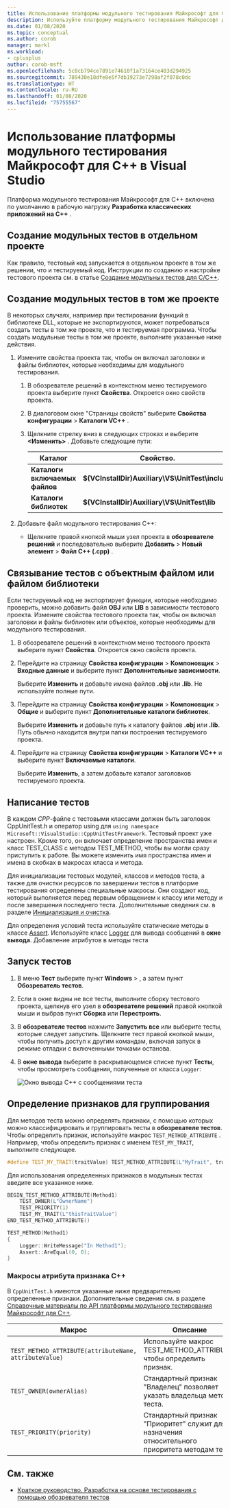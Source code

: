 ```yaml
---
title: Использование платформы модульного тестирования Майкрософт для C++
description: Используйте платформу модульного тестирования Майкрософт для C++ с целью написания модульных тестов для кода на C++.
ms.date: 01/08/2020
ms.topic: conceptual
ms.author: corob
manager: markl
ms.workload:
- cplusplus
author: corob-msft
ms.openlocfilehash: 5c8cb794ce7891e74610f1a73164ce403d294925
ms.sourcegitcommit: 789430e18dfe8e5f7db19273e7298af2f078c0dc
ms.translationtype: HT
ms.contentlocale: ru-RU
ms.lasthandoff: 01/08/2020
ms.locfileid: "75755567"
---
```

# <a name="use-the-microsoft-unit-testing-framework-for-c-in-visual-studio"></a>Использование платформы модульного тестирования Майкрософт для C++ в Visual Studio

Платформа модульного тестирования Майкрософт для C++ включена по умолчанию в рабочую нагрузку **Разработка классических приложений на C++** .

## <a name="separate_project"></a> Создание модульных тестов в отдельном проекте

Как правило, тестовый код запускается в отдельном проекте в том же решении, что и тестируемый код. Инструкции по созданию и настройке тестового проекта см. в статье [Создание модульных тестов для C/C++](writing-unit-tests-for-c-cpp.md).

## <a name="same_project"></a> Создание модульных тестов в том же проекте

В некоторых случаях, например при тестировании функций в библиотеке DLL, которые не экспортируются, может потребоваться создать тесты в том же проекте, что и тестируемая программа. Чтобы создать модульные тесты в том же проекте, выполните указанные ниже действия.

1. Измените свойства проекта так, чтобы он включал заголовки и файлы библиотек, которые необходимы для модульного тестирования.

   1. В обозревателе решений в контекстном меню тестируемого проекта выберите пункт **Свойства**. Откроется окно свойств проекта.

   1. В диалоговом окне "Страницы свойств" выберите **Свойства конфигурации** > **Каталоги VC++** .

   1. Щелкните стрелку вниз в следующих строках и выберите **\<Изменить>** . Добавьте следующие пути:

      | Каталог | Свойство. |
      |-| - |
      | **Каталоги включаемых файлов** | **$(VCInstallDir)Auxiliary\VS\UnitTest\include** |
      | **Каталоги библиотек** | **$(VCInstallDir)Auxiliary\VS\UnitTest\lib** |

1. Добавьте файл модульного тестирования С++:

   - Щелкните правой кнопкой мыши узел проекта в **обозревателе решений** и последовательно выберите **Добавить** > **Новый элемент** > **Файл C++ (.cpp)** .

## <a name="object_files"></a> Связывание тестов с объектным файлом или файлом библиотеки

Если тестируемый код не экспортирует функции, которые необходимо проверить, можно добавить файл **OBJ** или **LIB** в зависимости тестового проекта. Измените свойства тестового проекта так, чтобы он включал заголовки и файлы библиотек или объектов, которые необходимы для модульного тестирования.

1. В обозревателе решений в контекстном меню тестового проекта выберите пункт **Свойства**. Откроется окно свойств проекта.

1. Перейдите на страницу **Свойства конфигурации** > **Компоновщик** > **Входные данные** и выберите пункт **Дополнительные зависимости**.

   Выберите **Изменить** и добавьте имена файлов **.obj** или **.lib**. Не используйте полные пути.

1. Перейдите на страницу **Свойства конфигурации** > **Компоновщик** > **Общие** и выберите пункт **Дополнительные каталоги библиотек**.

   Выберите **Изменить** и добавьте путь к каталогу файлов **.obj** или **.lib**. Путь обычно находится внутри папки построения тестируемого проекта.

1. Перейдите на страницу **Свойства конфигурации** > **Каталоги VC++** и выберите пункт **Включаемые каталоги**.

   Выберите **Изменить**, а затем добавьте каталог заголовков тестируемого проекта.

## <a name="write-the-tests"></a>Написание тестов

В каждом *CPP*-файле с тестовыми классами должен быть заголовок CppUnitTest.h и оператор using для `using namespace Microsoft::VisualStudio::CppUnitTestFramework`. Тестовый проект уже настроен. Кроме того, он включает определение пространства имен и класс TEST_CLASS с методом TEST_METHOD, чтобы вы могли сразу приступить к работе. Вы можете изменить имя пространства имен и имена в скобках в макросах класса и метода.

Для инициализации тестовых модулей, классов и методов теста, а также для очистки ресурсов по завершении тестов в платформе тестирования определены специальные макросы. Они создают код, который выполняется перед первым обращением к классу или методу и после завершения последнего теста. Дополнительные сведения см. в разделе [Инициализация и очистка](microsoft-visualstudio-testtools-cppunittestframework-api-reference.md#Initialize_and_cleanup).

Для определения условий теста используйте статические методы в классе [Assert](microsoft-visualstudio-testtools-cppunittestframework-api-reference.md#general_asserts). Используйте класс [Logger](microsoft-visualstudio-testtools-cppunittestframework-api-reference.md#logger) для вывода сообщений в **окне вывода**. Добавление атрибутов в методы теста

## <a name="run-the-tests"></a>Запуск тестов

1. В меню **Тест** выберите пункт **Windows** > , а затем пункт **Обозреватель тестов**.

1. Если в окне видны не все тесты, выполните сборку тестового проекта, щелкнув его узел в **обозревателе решений** правой кнопкой мыши и выбрав пункт **Сборка** или **Перестроить**.

1. В **обозревателе тестов** нажмите **Запустить все** или выберите тесты, которые следует запустить. Щелкните тест правой кнопкой мыши, чтобы получить доступ к другим командам, включая запуск в режиме отладки с включенными точками останова.

1. В **окне вывода** выберите в раскрывающемся списке пункт **Тесты**, чтобы просмотреть сообщения, полученные от класса `Logger`:

   ![Окно вывода C++ с сообщениями теста](media/cpp-test-output-window.png)

## <a name="define-traits-to-enable-grouping"></a>Определение признаков для группирования

Для методов теста можно определять признаки, с помощью которых можно классифицировать и группировать тесты в **обозревателе тестов**. Чтобы определить признак, используйте макрос `TEST_METHOD_ATTRIBUTE` . Например, чтобы определить признак с именем `TEST_MY_TRAIT`, выполните следующее.

```cpp
#define TEST_MY_TRAIT(traitValue) TEST_METHOD_ATTRIBUTE(L"MyTrait", traitValue)
```

Для использования определенных признаков в модульных тестах введите все указанное ниже.

```cpp
BEGIN_TEST_METHOD_ATTRIBUTE(Method1)
    TEST_OWNER(L"OwnerName")
    TEST_PRIORITY(1)
    TEST_MY_TRAIT(L"thisTraitValue")
END_TEST_METHOD_ATTRIBUTE()

TEST_METHOD(Method1)
{
    Logger::WriteMessage("In Method1");
    Assert::AreEqual(0, 0);
}
```

### <a name="c-trait-attribute-macros"></a>Макросы атрибута признака C++

В `CppUnitTest.h` имеются указанные ниже предварительно определенные признаки. Дополнительные сведения см. в разделе [Справочные материалы по API платформы модульного тестирования Майкрософт для C++](microsoft-visualstudio-testtools-cppunittestframework-api-reference.md).

|Макрос|Описание|
|-|-----------------|
|`TEST_METHOD_ATTRIBUTE(attributeName, attributeValue)`|Используйте макрос TEST_METHOD_ATTRIBUTE, чтобы определить признак.|
|`TEST_OWNER(ownerAlias)`|Стандартный признак "Владелец" позволяет указать владельца метода теста.|
|`TEST_PRIORITY(priority)`|Стандартный признак "Приоритет" служит для назначения относительного приоритета методам теста.|

## <a name="see-also"></a>См. также

- [Краткое руководство. Разработка на основе тестирования с помощью обозревателя тестов](../test/quick-start-test-driven-development-with-test-explorer.md)
